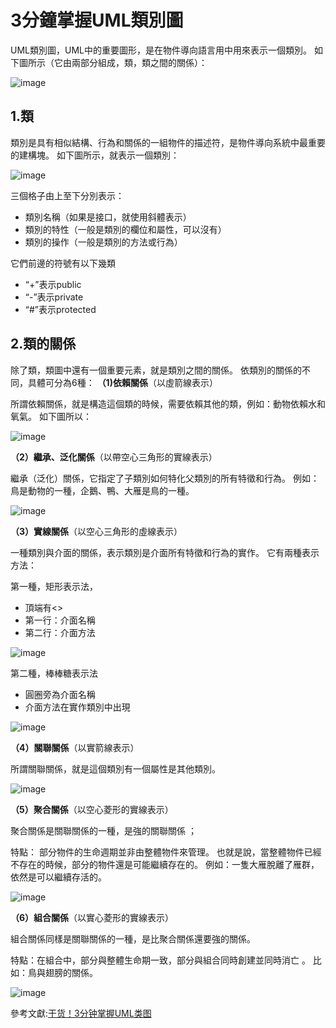 # 3分鐘掌握UML類別圖
UML類別圖，UML中的重要圖形，是在物件導向語言用中用來表示一個類別。
如下圖所示（它由兩部分組成，類，類之間的關係）：

![image](https://github.com/dogg21/SE_MID/blob/main/image/1.png)

## 1.類
類別是具有相似結構、行為和關係的一組物件的描述符，是物件導向系統中最重要的建構塊。
如下圖所示，就表示一個類別：

![image](https://github.com/dogg21/SE_MID/blob/main/image/2.png)

三個格子由上至下分別表示：
- 類別名稱（如果是接口，就使用斜體表示）
- 類別的特性（一般是類別的欄位和屬性，可以沒有）
- 類別的操作（一般是類別的方法或行為）

它們前邊的符號有以下幾類
- “+”表示public
- “-”表示private
- “#”表示protected

## 2.類的關係
除了類，類圖中還有一個重要元素，就是類別之間的關係。
依類別的關係的不同，具體可分為6種：
**（1)依賴關係**（以虛箭線表示）

所謂依賴關係，就是構造這個類的時候，需要依賴其他的類，例如：動物依賴水和氧氣。 如下圖所以：

![image](https://github.com/dogg21/SE_MID/blob/main/image/3.png)

**（2）繼承、泛化關係**（以帶空心三角形的實線表示）

繼承（泛化）關係，它指定了子類別如何特化父類別的所有特徵和行為。 例如：鳥是動物的一種，企鵝、鴨、大雁是鳥的一種。

![image](https://github.com/dogg21/SE_MID/blob/main/image/4.png)

**（3）實線關係**（以空心三角形的虛線表示）

一種類別與介面的關係，表示類別是介面所有特徵和行為的實作。 它有兩種表示方法：

第一種，矩形表示法，
- 頂端有<<interface>>
- 第一行：介面名稱
- 第二行：介面方法

![image](https://github.com/dogg21/SE_MID/blob/main/image/5.png)

第二種，棒棒糖表示法
- 圓圈旁為介面名稱
- 介面方法在實作類別中出現

![image](https://github.com/dogg21/SE_MID/blob/main/image/6.png)

**（4）關聯關係**（以實箭線表示）

所謂關聯關係，就是這個類別有一個屬性是其他類別。

![image](https://github.com/dogg21/SE_MID/blob/main/image/7.png)

**（5）聚合關係**（以空心菱形的實線表示）

聚合關係是關聯關係的一種，是強的關聯關係 ；

特點： 部分物件的生命週期並非由整體物件來管理。 也就是說，當整體物件已經不存在的時候，部分的物件還是可能繼續存在的。 例如：一隻大雁脫離了雁群，依然是可以繼續存活的。

![image](https://github.com/dogg21/SE_MID/blob/main/image/8.png)

**（6）組合關係**（以實心菱形的實線表示）

組合關係同樣是關聯關係的一種，是比聚合關係還要強的關係。

特點：在組合中，部分與整體生命期一致，部分與組合同時創建並同時消亡 。 比如：鳥與翅膀的關係。

![image](https://github.com/dogg21/SE_MID/blob/main/image/9.png)

參考文獻:[干货！3分钟掌握UML类图](https://www.zhihu.com/tardis/bd/art/267298708?source_id=1001)




